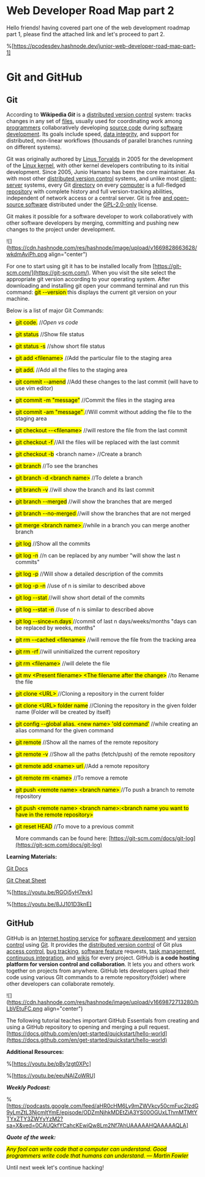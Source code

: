 # Web Developer Road Map part 2

Hello friends! having covered part one of the web development roadmap part 1, please find the attached link and let's proceed to part 2.

%[https://pcodesdev.hashnode.dev/junior-web-developer-road-map-part-1] 

# Git and GitHub

## Git

According to **Wikipedia *Git*** is a [distributed version control](https://en.wikipedia.org/wiki/Distributed_version_control) system: tracks changes in any set of [files](https://en.wikipedia.org/wiki/Computer_file), usually used for coordinating work among [programmers](https://en.wikipedia.org/wiki/Programmer) collaboratively developing [source code](https://en.wikipedia.org/wiki/Source_code) during [software development](https://en.wikipedia.org/wiki/Software_development). Its goals include speed, [data integrity](https://en.wikipedia.org/wiki/Data_integrity), and support for distributed, non-linear workflows (thousands of parallel branches running on different systems).

Git was originally authored by [Linus Torvalds](https://en.wikipedia.org/wiki/Linus_Torvalds) in 2005 for the development of the [Linux kernel](https://en.wikipedia.org/wiki/Linux_kernel), with other kernel developers contributing to its initial development. Since 2005, Junio Hamano has been the core maintainer. As with most other [distributed version control](https://en.wikipedia.org/wiki/Distributed_version_control) systems, and unlike most [client-server](https://en.wikipedia.org/wiki/Client%E2%80%93server) systems, every Git [directory](https://en.wikipedia.org/wiki/Directory_(computing)) on every [computer](https://en.wikipedia.org/wiki/Node_(networking)) is a full-fledged [repository](https://en.wikipedia.org/wiki/Repository_(version_control)) with complete history and full version-tracking abilities, independent of network access or a central server. Git is free [and open-source software](https://en.wikipedia.org/wiki/Free_and_open-source_software) distributed under the [GPL-2.0-only](https://en.wikipedia.org/wiki/GNU_General_Public_License) license.

Git makes it possible for a software developer to work collaboratively with other software developers by merging, committing and pushing new changes to the project under development.

![](https://cdn.hashnode.com/res/hashnode/image/upload/v1669828663628/wkdmAviPh.png align="center")

For one to start using git it has to be installed locally from [https://git-scm.com/](https://git-scm.com/). When you visit the site select the appropriate git version according to your operating system. After downloading and installing git open your command terminal and run this command: <mark>git --version </mark> this displays the current git version on your machine.

Below is a list of major Git Commands:

*   <mark>git code.</mark> //*Open vs code*
    
*   <mark>git status</mark> //Show file status
    
*   <mark>git status -s</mark> //show short file status
    
*   <mark>git add &lt;filename&gt;</mark> //Add the particular file to the staging area
    
*   <mark>git add.</mark> //Add all the files to the staging area
    
*   <mark>git commit --amend</mark> //Add these changes to the last commit (will have to use vim editor)
    
*   <mark>git commit -m "message"</mark> //Commit the files in the staging area
    
*   <mark>git commit -am "message" </mark> //Will commit without adding the file to the staging area
    
*   <mark>git checkout --&lt;filename&gt;</mark> //will restore the file from the last commit
    
*   <mark>git checkout -f </mark> //All the files will be replaced with the last commit
    
*   <mark>git checkout -b</mark> &lt;branch name&gt; //Create a branch
    
*   <mark>git branch</mark> //To see the branches
    
*   <mark>git branch -d &lt;branch name&gt;</mark> //To delete a branch
    
*   <mark>git branch -v</mark> //will show the branch and its last commit
    
*   <mark>git branch --merged</mark> //will show the branches that are merged
    
*   <mark>git branch --no-merged </mark> //will show the branches that are not merged
    
*   <mark>git merge &lt;branch name&gt; </mark> //while in a branch you can merge another branch
    
*   <mark>git log</mark> //Show all the commits
    
*   <mark>git log -n</mark> //n can be replaced by any number "will show the last n commits"
    
*   <mark>git log -p</mark> //Will show a detailed description of the commits
    
*   <mark>git log -p -n</mark> //use of n is similar to described above
    
*   <mark>git log --stat </mark> //will show short detail of the commits
    
*   <mark>git log --stat -n</mark> //use of n is similar to described above
    
*   <mark>git log --since=n.days </mark> //commit of last n days/weeks/months "days can be replaced by weeks, months"
    
*   <mark>git rm --cached &lt;filename&gt;</mark> //will remove the file from the tracking area
    
*   <mark>git rm -rf </mark> //will uninitialized the current repository
    
*   <mark>git rm &lt;filename&gt;</mark> //will delete the file
    
*   <mark>git mv &lt;Present filename&gt; &lt;The filename after the change&gt;</mark> //to Rename the file
    
*   <mark>git clone &lt;URL&gt; </mark> //Cloning a repository in the current folder
    
*   <mark>git clone &lt;URL&gt; folder name</mark> //Cloning the repository in the given folder name (Folder will be created by itself)
    
*   <mark>git config --global alias. &lt;new name&gt; 'old command'</mark> //while creating an alias command for the given command
    
*   <mark>git remote</mark> //Show all the names of the remote repository
    
*   <mark>git remote -v</mark> //Show all the paths (fetch/push) of the remote repository
    
*   <mark>git remote add &lt;name&gt; url </mark> //Add a remote repository
    
*   <mark>git remote rm &lt;name&gt;</mark> //To remove a remote
    
*   <mark>git push &lt;remote name&gt; &lt;branch name&gt; </mark> //To push a branch to remote repository
    
*   <mark>git push &lt;remote name&gt; &lt;branch name&gt;:&lt;branch name you want to have in the remote repository&gt;</mark>
    
*   <mark>git reset HEAD</mark> //To move to a previous commit
    
    More commands can be found here: [https://git-scm.com/docs/git-log](https://git-scm.com/docs/git-log)
    

**Learning Materials:**

[Git Docs](https://git-scm.com/doc)

[Git Cheat Sheet](https://education.github.com/git-cheat-sheet-education.pdf)

%[https://youtu.be/RGOj5yH7evk] 

%[https://youtu.be/8JJ101D3knE] 

## GitHub

GitHub is an [Internet hosting service](https://en.wikipedia.org/wiki/Internet_hosting_service) for [software development](https://en.wikipedia.org/wiki/Software_development) and [version control](https://en.wikipedia.org/wiki/Version_control) using [Git](https://en.wikipedia.org/wiki/Git). It provides the [distributed version control](https://en.wikipedia.org/wiki/Distributed_version_control) of Git plus [access control](https://en.wikipedia.org/wiki/Access_control), [bug tracking](https://en.wikipedia.org/wiki/Bug_tracking_system), [software feature](https://en.wikipedia.org/wiki/Software_feature) requests, [task management](https://en.wikipedia.org/wiki/Task_management), [continuous integration](https://en.wikipedia.org/wiki/Continuous_integration), and [wikis](https://en.wikipedia.org/wiki/Wiki) for every project. GitHub is **a code hosting platform for version control and collaboration**. It lets you and others work together on projects from anywhere. GitHub lets developers upload their code using various GIt commands to a remote repository(folder) where other developers can collaborate remotely.

![](https://cdn.hashnode.com/res/hashnode/image/upload/v1669872713280/hLbVEtuFC.png align="center")

The following tutorial teaches important GitHub Essentials from creating and using a GitHub repository to opening and merging a pull request. [https://docs.github.com/en/get-started/quickstart/hello-world](https://docs.github.com/en/get-started/quickstart/hello-world)

**Additional Resources:**

%[https://youtu.be/pBy1zgt0XPc] 

%[https://youtu.be/eeuNAIZoWRU] 

***Weekly Podcast:***

%[https://podcasts.google.com/feed/aHR0cHM6Ly9mZWVkcy50cmFuc2lzdG9yLmZtL3NjcmltYmE/episode/ODZmNjhkMDEtZjA3YS00OGUxLThmMTMtYTYxZTY3ZWYyYzM2?sa=X&ved=0CAUQkfYCahcKEwiQw8Lm2Nf7AhUAAAAAHQAAAAAQLA] 

***Quote of the week:***

*<mark>Any fool can write code that a computer can understand. Good programmers write code that humans can understand. ― Martin Fowler</mark>*

Until next week let's continue hacking!